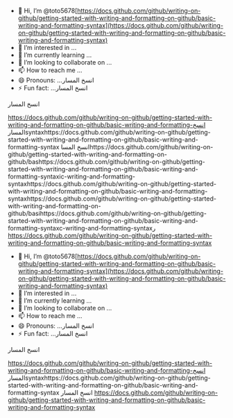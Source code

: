 - 👋 Hi, I’m @toto5678[https://docs.github.com/github/writing-on-github/getting-started-with-writing-and-formatting-on-github/basic-writing-and-formatting-syntax](https://docs.github.com/github/writing-on-github/getting-started-with-writing-and-formatting-on-github/basic-writing-and-formatting-syntax)
- 👀 I’m interested in ...
- 🌱 I’m currently learning ...
- 💞️ I’m looking to collaborate on ...
- 📫 How to reach me ...
- 😄 Pronouns: ...انسخ المسار
- ⚡ Fun fact: ...انسخ المسار

<!---انسخ المسار
toto5678/toto5678 is a ✨ special ✨ repository because its `README.md` (this file) appears on your GitHub profile.
You can click the Preview link to take a look at your changes.https://docs.github.com/github/writing-on-github/getting-started-with-writing-and-formatting-on-github/basic-writing-and-formatting-syntaxhttps://docs.github.com/github/writing-on-github/getting-started-with-writing-and-formatting-on-github/basic-writing-and-formatting-synthttps://docs.github.com/github/writing-on-github/getting-started-with-writing-and-formatting-on-github/basic-writing-and-formatting-syntaxax
--->انسخ المسار
https://docs.github.com/github/writing-on-github/getting-started-with-writing-and-formatting-on-github/basic-writing-and-formatting-انسخ المسارsyntaxhttps://docs.github.com/github/writing-on-github/getting-started-with-writing-and-formatting-on-github/basic-writing-and-formatting-syntax
انسخ المساhttps://docs.github.com/github/writing-on-github/getting-started-with-writing-and-formatting-on-github/bashttps://docs.github.com/github/writing-on-github/getting-started-with-writing-and-formatting-on-github/basic-writing-and-formatting-syntaxic-writing-and-formatting-syntaxhttps://docs.github.com/github/writing-on-github/getting-started-with-writing-and-formatting-on-github/basic-writing-and-formatting-syntaxhttps://docs.github.com/github/writing-on-github/getting-started-with-writing-and-formatting-on-github/basihttps://docs.github.com/github/writing-on-github/getting-started-with-writing-and-formatting-on-github/basic-writing-and-formatting-syntaxc-writing-and-formatting-syntaxر
https://docs.github.com/github/writing-on-github/getting-started-with-writing-and-formatting-on-github/basic-writing-and-formatting-syntax
- 👋 Hi, I’m @toto5678[https://docs.github.com/github/writing-on-github/getting-started-with-writing-and-formatting-on-github/basic-writing-and-formatting-syntax](https://docs.github.com/github/writing-on-github/getting-started-with-writing-and-formatting-on-github/basic-writing-and-formatting-syntax)
- 👀 I’m interested in ...
- 🌱 I’m currently learning ...
- 💞️ I’m looking to collaborate on ...
- 📫 How to reach me ...
- 😄 Pronouns: ...انسخ المسار
- ⚡ Fun fact: ...انسخ المسار

<!---انسخ المسار
toto5678/toto5678 is a ✨ special ✨ repository because its `README.md` (this file) appears on your GitHub profile.
You can click the Preview link to take a look at your changes.https://docs.github.com/github/writing-on-github/getting-started-with-writing-and-formatting-on-github/basic-writing-and-formatting-syntaxhttps://docs.github.com/github/writing-on-github/getting-started-with-writing-and-formatting-on-github/basic-writing-and-formatting-synthttps://docs.github.com/github/writing-on-github/getting-started-with-writing-and-formatting-on-github/basic-writing-and-formatting-syntaxax
--->انسخ المسار
https://docs.github.com/github/writing-on-github/getting-started-with-writing-and-formatting-on-github/basic-writing-and-formatting-انسخ المسارsyntaxhttps://docs.github.com/github/writing-on-github/getting-started-with-writing-and-formatting-on-github/basic-writing-and-formatting-syntax
انسخ المسار
https://docs.github.com/github/writing-on-github/getting-started-with-writing-and-formatting-on-github/basic-writing-and-formatting-syntax
